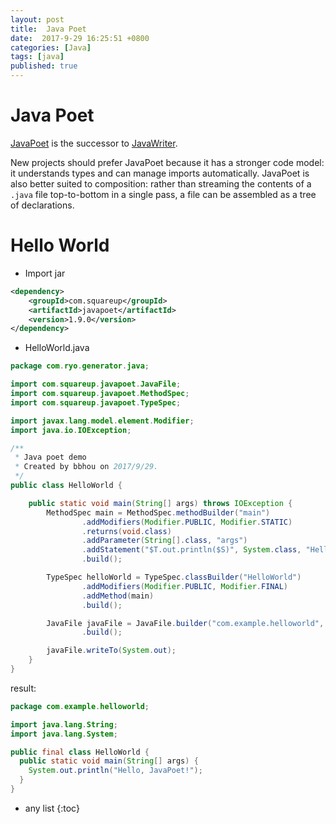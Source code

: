 ```yaml
---
layout: post
title:  Java Poet
date:  2017-9-29 16:25:51 +0800
categories: [Java]
tags: [java]
published: true
---
```


# Java Poet

[JavaPoet](https://github.com/square/javapoet) is the successor to [JavaWriter](https://github.com/square/javapoet/tree/javawriter_2). 

New projects should prefer JavaPoet because it has a stronger code model: it understands types and can manage imports automatically. 
JavaPoet is also better suited to composition: rather than streaming the contents of a `.java` file top-to-bottom in a single pass, 
a file can be assembled as a tree of declarations.

# Hello World

- Import jar

```xml
<dependency>
    <groupId>com.squareup</groupId>
    <artifactId>javapoet</artifactId>
    <version>1.9.0</version>
</dependency>
```

- HelloWorld.java

```java
package com.ryo.generator.java;

import com.squareup.javapoet.JavaFile;
import com.squareup.javapoet.MethodSpec;
import com.squareup.javapoet.TypeSpec;

import javax.lang.model.element.Modifier;
import java.io.IOException;

/**
 * Java poet demo
 * Created by bbhou on 2017/9/29.
 */
public class HelloWorld {

    public static void main(String[] args) throws IOException {
        MethodSpec main = MethodSpec.methodBuilder("main")
                .addModifiers(Modifier.PUBLIC, Modifier.STATIC)
                .returns(void.class)
                .addParameter(String[].class, "args")
                .addStatement("$T.out.println($S)", System.class, "Hello, JavaPoet!")
                .build();

        TypeSpec helloWorld = TypeSpec.classBuilder("HelloWorld")
                .addModifiers(Modifier.PUBLIC, Modifier.FINAL)
                .addMethod(main)
                .build();

        JavaFile javaFile = JavaFile.builder("com.example.helloworld", helloWorld)
                .build();

        javaFile.writeTo(System.out);
    }
}
```

result:

````java
package com.example.helloworld;

import java.lang.String;
import java.lang.System;

public final class HelloWorld {
  public static void main(String[] args) {
    System.out.println("Hello, JavaPoet!");
  }
}
````










* any list
{:toc}












 

